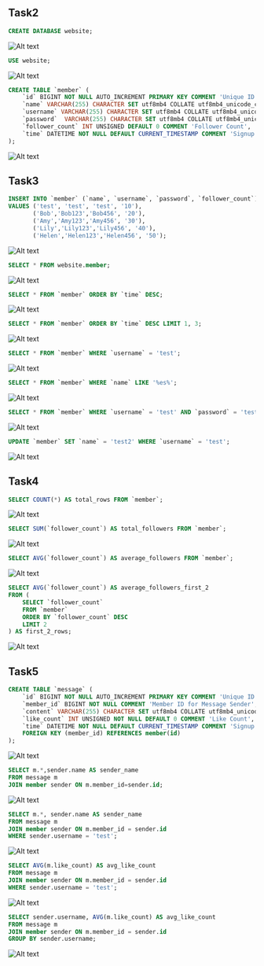 
## Task2
```sql
CREATE DATABASE website;
```
![Alt text](image.png)
```sql
USE website;
```
![Alt text](image-1.png)

```sql
CREATE TABLE `member` (
    `id` BIGINT NOT NULL AUTO_INCREMENT PRIMARY KEY COMMENT 'Unique ID',
    `name` VARCHAR(255) CHARACTER SET utf8mb4 COLLATE utf8mb4_unicode_ci NOT NULL COMMENT 'Name',
    `username` VARCHAR(255) CHARACTER SET utf8mb4 COLLATE utf8mb4_unicode_ci NOT NULL COMMENT 'Username',
    `password`  VARCHAR(255) CHARACTER SET utf8mb4 COLLATE utf8mb4_unicode_ci NOT NULL COMMENT 'Password',
    `follower_count` INT UNSIGNED DEFAULT 0 COMMENT 'Follower Count',
    `time` DATETIME NOT NULL DEFAULT CURRENT_TIMESTAMP COMMENT 'Signup Time'
);
```
![Alt text](image-2.png)

## Task3
```sql
INSERT INTO `member` (`name`, `username`, `password`, `follower_count`)
VALUES ('test', 'test', 'test', '10'),
	   ('Bob','Bob123','Bob456', '20'),
       ('Amy','Amy123','Amy456', '30'),
       ('Lily','Lily123','Lily456', '40'),
       ('Helen','Helen123','Helen456', '50');
```
![Alt text](image-3.png)
```sql
SELECT * FROM website.member;
```
![Alt text](image-4.png)
```sql
SELECT * FROM `member` ORDER BY `time` DESC;
```
![Alt text](image-5.png)
```sql
SELECT * FROM `member` ORDER BY `time` DESC LIMIT 1, 3;
```
![Alt text](image-6.png)
```sql
SELECT * FROM `member` WHERE `username` = 'test';
```
![Alt text](image-7.png)
```sql
SELECT * FROM `member` WHERE `name` LIKE '%es%';
```
![Alt text](image-8.png)

```sql
SELECT * FROM `member` WHERE `username` = 'test' AND `password` = 'test';
```
![Alt text](image-9.png)
```sql
UPDATE `member` SET `name` = 'test2' WHERE `username` = 'test';
```
![Alt text](image-10.png)

## Task4
```sql
SELECT COUNT(*) AS total_rows FROM `member`;
```
![Alt text](image-11.png)
```sql
SELECT SUM(`follower_count`) AS total_followers FROM `member`;
```
![Alt text](image-12.png)
```sql
SELECT AVG(`follower_count`) AS average_followers FROM `member`;
```
![Alt text](image-13.png)
```sql
SELECT AVG(`follower_count`) AS average_followers_first_2
FROM (
    SELECT `follower_count`
    FROM `member`
    ORDER BY `follower_count` DESC
    LIMIT 2
) AS first_2_rows;
```
![Alt text](image-14.png)

## Task5
```sql
CREATE TABLE `message` (
    `id` BIGINT NOT NULL AUTO_INCREMENT PRIMARY KEY COMMENT 'Unique ID',
    `member_id` BIGINT NOT NULL COMMENT 'Member ID for Message Sender',
    `content` VARCHAR(255) CHARACTER SET utf8mb4 COLLATE utf8mb4_unicode_ci NOT NULL COMMENT 'Content',
    `like_count` INT UNSIGNED NOT NULL DEFAULT 0 COMMENT 'Like Count',
    `time` DATETIME NOT NULL DEFAULT CURRENT_TIMESTAMP COMMENT 'Signup Time',
    FOREIGN KEY (member_id) REFERENCES member(id)
);
```
![Alt text](image-15.png)
```sql
SELECT m.*,sender.name AS sender_name
FROM message m
JOIN member sender ON m.member_id=sender.id;
```
![Alt text](image-16.png)
```sql
SELECT m.*, sender.name AS sender_name
FROM message m
JOIN member sender ON m.member_id = sender.id
WHERE sender.username = 'test';
```
![Alt text](image-17.png)
```sql
SELECT AVG(m.like_count) AS avg_like_count
FROM message m
JOIN member sender ON m.member_id = sender.id
WHERE sender.username = 'test';
```
![Alt text](image-18.png)
```sql
SELECT sender.username, AVG(m.like_count) AS avg_like_count
FROM message m
JOIN member sender ON m.member_id = sender.id
GROUP BY sender.username;
```
![Alt text](image-19.png)